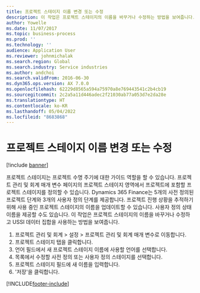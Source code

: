```yaml
---
title: 프로젝트 스테이지 이름 변경 또는 수정
description: 이 작업은 프로젝트 스테이지의 이름을 바꾸거나 수정하는 방법을 보여줍니다.
author: Yowelle
ms.date: 11/07/2017
ms.topic: business-process
ms.prod: ''
ms.technology: ''
audience: Application User
ms.reviewer: johnmichalak
ms.search.region: Global
ms.search.industry: Service industries
ms.author: andchoi
ms.search.validFrom: 2016-06-30
ms.dyn365.ops.version: AX 7.0.0
ms.openlocfilehash: 62229d8565a594a75970a8e769443541c2b4cb19
ms.sourcegitcommit: 2c2a5a11d446adec2f21030ab77a053d7e2da28e
ms.translationtype: HT
ms.contentlocale: ko-KR
ms.lasthandoff: 05/04/2022
ms.locfileid: "8683868"
---
```

# <a name="rename-or-modify-a-project-stage"></a>프로젝트 스테이지 이름 변경 또는 수정

[!include [banner](../../includes/banner.md)]

프로젝트 스테이지는 프로젝트 수명 주기에 대한 가이드 역할을 할 수 있습니다. 프로젝트 관리 및 회계 매개 변수 페이지의 프로젝트 스테이지 영역에서 프로젝트에 포함할 프로젝트 스테이지를 정의할 수 있습니다. Dynamics 365 Finance는 5개의 사전 정의된 프로젝트 단계와 3개의 사용자 정의 단계를 제공합니다. 프로젝트 진행 상황을 추적하기 위해 사용 중인 프로젝트 스테이지의 이름을 업데이트할 수 있습니다. 사용자 정의 상태 이름을 제공할 수도 있습니다. 이 작업은 프로젝트 스테이지의 이름을 바꾸거나 수정하고 USSI 데이터 집합을 사용하는 방법을 보여줍니다.

1. 프로젝트 관리 및 회계 > 설정 > 프로젝트 관리 및 회계 매개 변수로 이동합니다.
2. 프로젝트 스테이지 탭을 클릭합니다.
3. 언어 필드에서 새 프로젝트 스테이지 이름에 사용할 언어를 선택합니다.
4. 목록에서 수정할 사전 정의 또는 사용자 정의 스테이지를 선택합니다. 
5. 프로젝트 스테이지 필드에 새 이름을 입력합니다.
6. '저장'을 클릭합니다.


[!INCLUDE[footer-include](../../includes/footer-banner.md)]